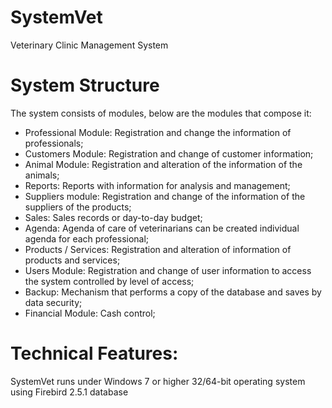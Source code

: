 # SystemVet
Veterinary Clinic Management System

# System Structure
The system consists of modules, below are the modules that compose it:

- Professional Module: Registration and change the information of professionals;
- Customers Module: Registration and change of customer information;
- Animal Module: Registration and alteration of the information of the animals;
- Reports: Reports with information for analysis and management;
- Suppliers module: Registration and change of the information of the suppliers of the products;
- Sales: Sales records or day-to-day budget;
- Agenda: Agenda of care of veterinarians can be created individual agenda for each professional;
- Products / Services: Registration and alteration of information of products and services;
- Users Module: Registration and change of user information to access the system controlled by level of access;
- Backup: Mechanism that performs a copy of the database and saves by data security;
- Financial Module: Cash control;

# Technical Features:
SystemVet runs under Windows 7 or higher 32/64-bit operating system using Firebird 2.5.1 database
